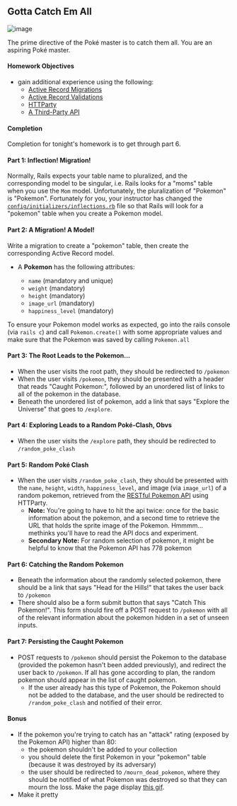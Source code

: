 ## Gotta Catch Em All

![image](http://www.platformnation.com/wp-content/uploads/2011/01/pokemon-logo.jpg)

The prime directive of the Poké master is to catch them all. You are an aspiring Poké master.

#### Homework Objectives 
  - gain additional experience using the following:
    - [Active Record Migrations](http://api.rubyonrails.org/classes/ActiveRecord/Migration.html)
    - [Active Record Validations](http://guides.rubyonrails.org/active_record_validations.html)
    - [HTTParty](https://github.com/jnunemaker/httparty)
    - [A Third-Party API](http://pokeapi.co/)

#### Completion 

Completion for tonight's homework is to get through part 6. 

#### Part 1: Inflection! Migration!

Normally, Rails expects your table name to pluralized, and the corresponding model to be singular, i.e. Rails looks for a "moms" table when you use the `Mom` model. Unfortunately, the pluralization of "Pokemon" is "Pokemon". Fortunately for you, your instructor has changed the [`config/initializers/inflections.rb`](config/initializers/inflections.rb) file so that Rails will look for a "pokemon" table when you create a Pokemon model.

#### Part 2: A Migration! A Model!

Write a migration to create a "pokemon" table, then create the corresponding Active Record model.

- A __Pokemon__  has the following attributes:

  - `name` (mandatory and unique)
  - `weight` (mandatory)
  - `height` (mandatory)
  - `image_url` (mandatory)
  - `happiness_level` (mandatory)

To ensure your Pokemon model works as expected, go into the rails console (via `rails c`) and call `Pokemon.create()` with some appropriate values and make sure that the Pokemon was saved by calling `Pokemon.all`

#### Part 3: The Root Leads to the Pokemon...

- When the user visits the root path, they should be redirected to `/pokemon`
- When the user visits `/pokemon`, they should be presented with a header that reads "Caught Pokemon:", followed by an unordered list of links to all of the pokemon in the database.
- Beneath the unordered list of pokemon, add a link that says "Explore the Universe" that goes to `/explore`.

#### Part 4: Exploring Leads to a Random Poké-Clash, Obvs

- When the user visits the `/explore` path, they should be redirected to `/random_poke_clash`

#### Part 5: Random Poké Clash
- When the user visits `/random_poke_clash`, they should be presented with the `name`, `height`, `width`, `happiness_level`, and image (via `image_url`) of a random pokemon, retrieved from the [RESTful Pokemon API](http://pokeapi.co/) using HTTParty.
    - __Note:__ You're going to have to hit the api twice: once for the basic information about the pokemon, and a second time to retrieve the URL that holds the sprite image of the Pokemon. Hmmmm... methinks you'll have to read the API docs and experiment.
    - __Secondary Note:__ For random selection of pokemon, it might be helpful to know that the Pokemon API has 778 pokemon

#### Part 6: Catching the Random Pokemon

- Beneath the information about the randomly selected pokemon, there should be a link that says "Head for the Hills!" that takes the user back to `/pokemon`
- There should also be a form submit button that says "Catch This Pokemon!". This form should fire off a POST request to `/pokemon` with all of the relevant information about the pokemon hidden in a set of unseen inputs.

#### Part 7: Persisting the Caught Pokemon

- POST requests to `/pokemon` should persist the Pokemon to the database (provided the pokemon hasn't been added previously), and redirect the user back to `/pokemon`. If all has gone according to plan, the random pokemon should appear in the list of caught pokemon. 
  - If the user already has this type of Pokemon, the Pokemon should not be added to the database, and the user should be redirected to `/random_poke_clash` and notified of their error. 

#### Bonus

- If the pokemon you're trying to catch has an "attack" rating (exposed by the Pokemon API) higher than 80: 
  - the pokemon shouldn't be added to your collection
  - you should delete the first Pokemon in your "pokemon" table (because it was destroyed by its adversary)
  - the user should be redirected to `/mourn_dead_pokemon`, where they should be notified of what Pokemon was destroyed so that they can mourn the loss. Make the page display [this gif](http://media.tumblr.com/tumblr_lqkt6vGdIb1qea590.gif).
- Make it pretty
